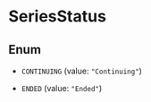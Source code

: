 

# SeriesStatus

## Enum


* `CONTINUING` (value: `"Continuing"`)

* `ENDED` (value: `"Ended"`)



